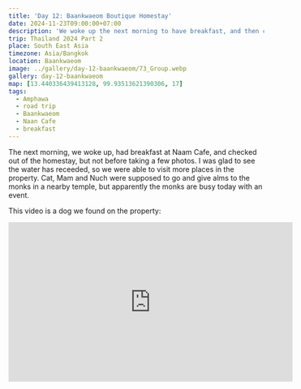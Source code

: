 ```yaml
---
title: 'Day 12: Baankwaeom Boutique Homestay'
date: 2024-11-23T09:00:00+07:00
description: 'We woke up the next morning to have breakfast, and then checked out of Baankwaeom.'
trip: Thailand 2024 Part 2
place: South East Asia
timezone: Asia/Bangkok
location: Baankwaeom
image: ../gallery/day-12-baankwaeom/73_Group.webp
gallery: day-12-baankwaeom
map: [13.440336439413128, 99.93513621390306, 17]
tags:
  - Amphawa
  - road trip
  - Baankwaeom
  - Naan Cafe
  - breakfast
---
```


The next morning, we woke up, had breakfast at Naam Cafe, and checked out of the homestay, but not before taking a few photos. I was glad to see the water has receeded, so we were able to visit more places in the property. Cat, Mam and Nuch were supposed to go and give alms to the monks in a nearby temple, but apparently the monks are busy today with an event.

This video is a dog we found on the property:

<iframe width="560" height="315" src="https://www.youtube.com/embed/7_PQ1RZ1XTA?si=oTFWh9q0KGX2cd2a" title="YouTube video player" frameborder="0" allow="accelerometer; autoplay; clipboard-write; encrypted-media; gyroscope; picture-in-picture; web-share" referrerpolicy="strict-origin-when-cross-origin" allowfullscreen></iframe>
